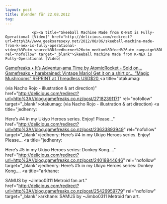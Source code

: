 ```yaml
---
layout: post
title: Blender für 22.08.2012
tag: 
---
```



                <p><a title="Skeeball Machine Made from K-NEX is Fully-Operational [Video]" href="http://delicious.com/redirect?url=http%3A//www.geeksaresexy.net/2012/08/06/skeeball-machine-made-from-k-nex-is-fully-operational-video/%3Futm_source%3Dfeedburner%26utm_medium%3Dfeed%26utm_campaign%3DFeed%253A%2BgeeksAreSexyTechnologyNews%2B%2528%255BGeeks%2Bare%2BSexy%255D%2Btechnology%2Bnews%2529%26utm_content%3DGoogle%2BReader" rel="nofollow" target="_blank">Skeeball Machine Made from K-NEX is Fully-Operational [Video]
</a><a title="Gamefreaks • It’s Adventur-ama Time by AtomicRocket - Sold on..." href="http://delicious.com/redirect?url=http%3A//blog.gamefreaks.co.nz/post/28461034386/its-adventur-ama-time-by-atomicrocket-sold-on" rel="nofollow" target="_blank">Gamefreaks • It’s Adventur-ama Time by AtomicRocket - Sold on...
</a><a title="Gamefreaks • harebrained: Vintage Mario! Get it on a shirt or..." href="http://delicious.com/redirect?url=http%3A//blog.gamefreaks.co.nz/post/28306470054/harebrained-vintage-mario-get-it-on-a-shirt-or" rel="nofollow" target="_blank">Gamefreaks • harebrained: Vintage Mario! Get it on a shirt or...
</a><a title="“Magic Mushrooms”
REPRINT at Threadless USD$20" href="http://delicious.com/redirect?url=http%3A//blog.gamefreaks.co.nz/post/27112084044" rel="nofollow" target="_blank">“Magic Mushrooms” REPRINT at Threadless USD$20
</a>&lt;a title=&quot;otakumag:</p>
<p>(via Nacho Rojo - illustration &amp; art direction)&quot; href=&quot;<a href="http://delicious.com/redirect?url=http%3A//blog.gamefreaks.co.nz/post/27182391171">http://delicious.com/redirect?url=http%3A//blog.gamefreaks.co.nz/post/27182391171</a>&quot; rel=&quot;nofollow&quot; target=&quot;_blank&quot;&gt;otakumag: (via Nacho Rojo - illustration &amp; art direction)
</a>&lt;a title=&quot;jedhenry:</p>
<p>Here’s #4 in my Ukiyo Heroes series.  Enjoy!
Please...&quot; href=&quot;<a href="http://delicious.com/redirect?url=http%3A//blog.gamefreaks.co.nz/post/23633893949">http://delicious.com/redirect?url=http%3A//blog.gamefreaks.co.nz/post/23633893949</a>&quot; rel=&quot;nofollow&quot; target=&quot;_blank&quot;&gt;jedhenry: Here’s #4 in my Ukiyo Heroes series. Enjoy! Please...
</a>&lt;a title=&quot;jedhenry:</p>
<p>Here’s #5 in my Ukiyo Heroes series:  Donkey Kong....&quot; href=&quot;<a href="http://delicious.com/redirect?url=http%3A//blog.gamefreaks.co.nz/post/24018844646">http://delicious.com/redirect?url=http%3A//blog.gamefreaks.co.nz/post/24018844646</a>&quot; rel=&quot;nofollow&quot; target=&quot;_blank&quot;&gt;jedhenry: Here’s #5 in my Ukiyo Heroes series: Donkey Kong....
</a>&lt;a title=&quot;arkhane:</p>
<p>SAMUS by ~Jimbo0311
Metroid fan art.&quot; href=&quot;<a href="http://delicious.com/redirect?url=http%3A//blog.gamefreaks.co.nz/post/25426959779">http://delicious.com/redirect?url=http%3A//blog.gamefreaks.co.nz/post/25426959779</a>&quot; rel=&quot;nofollow&quot; target=&quot;_blank&quot;&gt;arkhane: SAMUS by ~Jimbo0311 Metroid fan art.</a></p>
            
